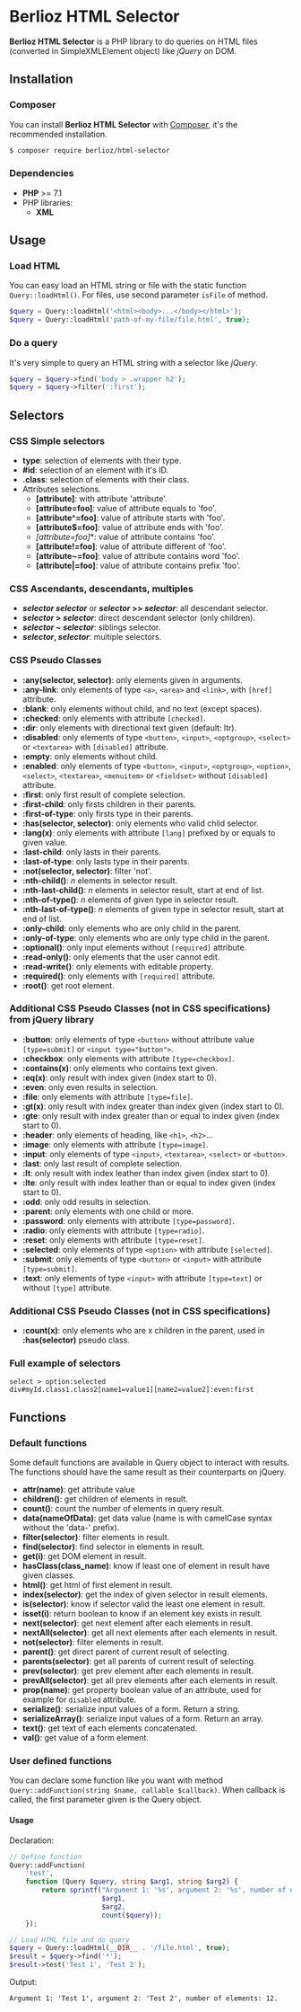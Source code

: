 # Berlioz HTML Selector

**Berlioz HTML Selector** is a PHP library to do queries on HTML files (converted in SimpleXMLElement object) like *jQuery* on DOM.

## Installation

### Composer

You can install **Berlioz HTML Selector** with [Composer](https://getcomposer.org/), it's the recommended installation.

```bash
$ composer require berlioz/html-selector
```

### Dependencies

- **PHP** >= 7.1
- PHP libraries:
  - **XML**

## Usage

### Load HTML

You can easy load an HTML string or file with the static function `Query::loadHtml()`.
For files, use second parameter `isFile` of method.

```php
$query = Query::loadHtml('<html><body>...</body></html>');
$query = Query::loadHtml('path-of-my-file/file.html', true);
```

### Do a query

It's very simple to query an HTML string with a selector like *jQuery*.

```php
$query = $query->find('body > .wrapper h2');
$query = $query->filter(':first');
```

## Selectors

### CSS Simple selectors

- **type**: selection of elements with their type.
- **#id**: selection of an element with it's ID.
- **.class**: selection of elements with their class.
- Attributes selections.
    - **[attribute]**: with attribute 'attribute'. 
    - **[attribute=foo]**: value of attribute equals to 'foo'.
    - **[attribute^=foo]**: value of attribute starts with 'foo'.
    - **[attribute$=foo]**: value of attribute ends with 'foo'.
    - **[attribute*=foo]**: value of attribute contains 'foo'.
    - **[attribute!=foo]**: value of attribute different of 'foo'.
    - **[attribute~=foo]**: value of attribute contains word 'foo'.
    - **[attribute|=foo]**: value of attribute contains prefix 'foo'.

### CSS Ascendants, descendants, multiples

- ***selector* *selector*** or ***selector* >> *selector***: all descendant selector.
- ***selector* > *selector***: direct descendant selector (only children).
- ***selector* ~ *selector***: siblings selector.
- ***selector*, *selector***: multiple selectors.

### CSS Pseudo Classes

- **:any(selector, selector)**: only elements given in arguments.
- **:any-link**: only elements of type `<a>`, `<area>` and `<link>`, with `[href]` attribute.
- **:blank**: only elements without child, and no text (except spaces).
- **:checked**: only elements with attribute `[checked]`.
- **:dir**: only elements with directional text given (default: ltr).
- **:disabled**: only elements of type `<button>`, `<input>`, `<optgroup>`, `<select>` or `<textarea>` with `[disabled]` attribute.
- **:empty**: only elements without child.
- **:enabled**: only elements of type `<button>`, `<input>`, `<optgroup>`, `<option>`, `<select>`, `<textarea>`, `<menuitem>` or `<fieldset>` without `[disabled]` attribute.
- **:first**: only first result of complete selection.
- **:first-child**: only firsts children in their parents.
- **:first-of-type**: only firsts type in their parents.
- **:has(selector, selector)**: only elements who valid child selector.
- **:lang(x)**: only elements with attribute `[lang]` prefixed by or equals to given value.
- **:last-child**: only lasts in their parents.
- **:last-of-type**: only lasts type in their parents.
- **:not(selector, selector)**: filter 'not'. 
- **:nth-child()**: *n* elements in selector result.
- **:nth-last-child()**: *n* elements in selector result, start at end of list.
- **:nth-of-type()**: *n* elements of given type in selector result.
- **:nth-last-of-type()**: *n* elements of given type in selector result, start at end of list.
- **:only-child**: only elements who are only child in the parent.
- **:only-of-type**: only elements who are only type child in the parent.
- **:optional()**: only input elements without `[required]` attribute.
- **:read-only()**: only elements that the user cannot edit.
- **:read-write()**: only elements with editable property.
- **:required()**: only elements with `[required]` attribute.
- **:root()**: get root element.

### Additional CSS Pseudo Classes (not in CSS specifications) from jQuery library

- **:button**: only elements of type `<button>` without attribute value `[type=submit]` or `<input type="button">`.
- **:checkbox**: only elements with attribute `[type=checkbox]`.
- **:contains(x)**: only elements who contains text given.
- **:eq(x)**: only result with index given (index start to 0).
- **:even**: only even results in selection.
- **:file**: only elements with attribute `[type=file]`.
- **:gt(x)**: only result with index greater than index given (index start to 0).
- **:gte**: only result with index greater than or equal to index given (index start to 0).
- **:header**: only elements of heading, like `<h1>`, `<h2>`...
- **:image**: only elements with attribute `[type=image]`.
- **:input**: only elements of type `<input>`, `<textarea>`, `<select>` or `<button>`.
- **:last**: only last result of complete selection.
- **:lt**: only result with index leather than index given (index start to 0).
- **:lte**: only result with index leather than or equal to index given (index start to 0).
- **:odd**: only odd results in selection.
- **:parent**: only elements with one child or more.
- **:password**: only elements with attribute `[type=password]`.
- **:radio**: only elements with attribute `[type=radio]`.
- **:reset**: only elements with attribute `[type=reset]`.
- **:selected**: only elements of type `<option>` with attribute `[selected]`.
- **:submit**: only elements of type `<button>` or `<input>` with attribute `[type=submit]`.
- **:text**: only elements of type `<input>` with attribute `[type=text]` or without `[type]` attribute.

### Additional CSS Pseudo Classes (not in CSS specifications)

- **:count(x)**: only elements who are x children in the parent, used in **:has(selector)** pseudo class.

### Full example of selectors

```
select > option:selected
div#myId.class1.class2[name1=value1][name2=value2]:even:first
```

## Functions

### Default functions

Some default functions are available in Query object to interact with results.
The functions should have the same result as their counterparts on jQuery.

- **attr(name)**: get attribute value
- **children()**: get children of elements in result.
- **count()**: count the number of elements in query result.
- **data(nameOfData)**: get data value (name is with camelCase syntax without the 'data-' prefix).
- **filter(selector)**: filter elements in result.
- **find(selector)**: find selector in elements in result.
- **get(i)**: get DOM element in result.
- **hasClass(class_name)**: know if least one of element in result have given classes.
- **html()**: get html of first element in result.
- **index(selector)**: get the index of given selector in result elements.
- **is(selector)**: know if selector valid the least one element in result.
- **isset(i)**: return boolean to know if an element key exists in result.
- **next(selector)**: get next element after each elements in result.
- **nextAll(selector)**: get all next elements after each elements in result.
- **not(selector)**: filter elements in result.
- **parent()**: get direct parent of current result of selecting.
- **parents(selector)**: get all parents of current result of selecting.
- **prev(selector)**: get prev element after each elements in result.
- **prevAll(selector)**: get all prev elements after each elements in result.
- **prop(name)**: get property boolean value of an attribute, used for example for `disabled` attribute.
- **serialize()**: serialize input values of a form. Return a string.
- **serializeArray()**: serialize input values of a form. Return an array.
- **text()**: get text of each elements concatenated. 
- **val()**: get value of a form element.

### User defined functions

You can declare some function like you want with method `Query::addFunction(string $name, callable $callback)`.
When callback is called, the first parameter given is the Query object.

#### Usage

Declaration:

```php
// Define function
Query::addFunction(
    'test',
    function (Query $query, string $arg1, string $arg2) {
        return sprintf("Argument 1: '%s', argument 2: '%s', number of elements: %d.",
                       $arg1,
                       $arg2,
                       count($query));
    });

// Load HTML file and do query
$query = Query::loadHtml(__DIR__ . '/file.html', true);
$result = $query->find('*');
$result->test('Test 1', 'Test 2');
```

Output:

```text
Argument 1: 'Test 1', argument 2: 'Test 2', number of elements: 12.
```
